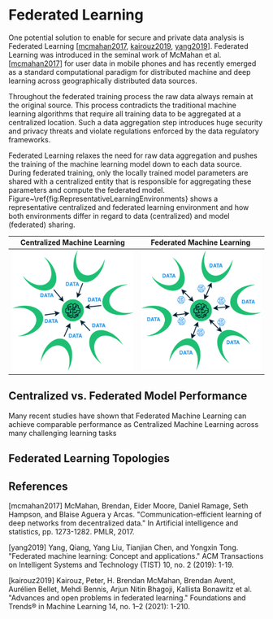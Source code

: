 Federated Learning
=============================

One potential solution to enable for secure and private data analysis is Federated Learning [[mcmahan2017](#mcmahan2017), [kairouz2019](#kairouz2019), [yang2019](#yang2019)]. Federated Learning was introduced in the seminal work of McMahan et al. [[mcmahan2017](#mcmahan2017)] for user data in mobile phones and has recently emerged as a standard computational paradigm for distributed machine and deep learning across geographically distributed data sources. 

Throughout the federated training process the raw data always remain at the original source. This process contradicts the traditional machine learning algorithms that require all training data to be aggregated at a centralized location. Such a data aggregation step introduces huge security and privacy threats and violate regulations enforced by the data regulatory frameworks.

Federated Learning relaxes the need for raw data aggregation and pushes the training of the machine learning model down to each data source. During federated training, only the locally trained model parameters are shared with a centralized entity that is responsible for aggregating these parameters and compute the federated model. Figure~\ref{fig:RepresentativeLearningEnvironments} shows a representative centralized and federated learning environment and how both environments differ in regard to data (centralized) and model (federated) sharing.

<div align="center">

| Centralized Machine Learning   |      Federated Machine Learning      |
|:----------:|:-------------:|
| ![Exchanging Data](../img/CentralizedMachineLearning.png) |  ![Exchanging Models](../img/FederatedMachineLearning.png) |

</div>

## Centralized vs. Federated Model Performance
Many recent studies have shown that Federated Machine Learning can achieve comparable performance as Centralized Machine Learning across many challenging learning tasks 


## Federated Learning Topologies



## References

<a name="mcmahan2017">[mcmahan2017]</a> McMahan, Brendan, Eider Moore, Daniel Ramage, Seth Hampson, and Blaise Aguera y Arcas. "Communication-efficient learning of deep networks from decentralized data." In Artificial intelligence and statistics, pp. 1273-1282. PMLR, 2017.

<a name="yang2019">[yang2019]</a> Yang, Qiang, Yang Liu, Tianjian Chen, and Yongxin Tong. "Federated machine learning: Concept and applications." ACM Transactions on Intelligent Systems and Technology (TIST) 10, no. 2 (2019): 1-19.

<a name="kairouz2019">[kairouz2019]</a> Kairouz, Peter, H. Brendan McMahan, Brendan Avent, Aurélien Bellet, Mehdi Bennis, Arjun Nitin Bhagoji, Kallista Bonawitz et al. "Advances and open problems in federated learning." Foundations and Trends® in Machine Learning 14, no. 1–2 (2021): 1-210.

